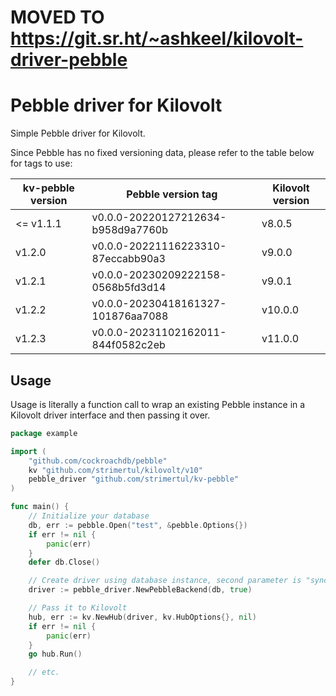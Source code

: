 # MOVED TO <https://git.sr.ht/~ashkeel/kilovolt-driver-pebble>

# Pebble driver for Kilovolt

Simple Pebble driver for Kilovolt.

Since Pebble has no fixed versioning data, please refer to the table below for tags to use:

| kv-pebble version | Pebble version tag                 | Kilovolt version |
| ----------------- | ---------------------------------- | ---------------- |
| <= v1.1.1         | v0.0.0-20220127212634-b958d9a7760b | v8.0.5           |
| v1.2.0            | v0.0.0-20221116223310-87eccabb90a3 | v9.0.0           |
| v1.2.1            | v0.0.0-20230209222158-0568b5fd3d14 | v9.0.1           |
| v1.2.2            | v0.0.0-20230418161327-101876aa7088 | v10.0.0          |
| v1.2.3            | v0.0.0-20231102162011-844f0582c2eb | v11.0.0          |

## Usage

Usage is literally a function call to wrap an existing Pebble instance in a Kilovolt driver interface and then passing it over.

```go
package example

import (
	"github.com/cockroachdb/pebble"
	kv "github.com/strimertul/kilovolt/v10"
	pebble_driver "github.com/strimertul/kv-pebble"
)

func main() {
	// Initialize your database
	db, err := pebble.Open("test", &pebble.Options{})
	if err != nil {
		panic(err)
	}
	defer db.Close()

	// Create driver using database instance, second parameter is "sync" (should be kept to true)
	driver := pebble_driver.NewPebbleBackend(db, true)

	// Pass it to Kilovolt
	hub, err := kv.NewHub(driver, kv.HubOptions{}, nil)
	if err != nil {
		panic(err)
	}
	go hub.Run()

	// etc.
}
```
